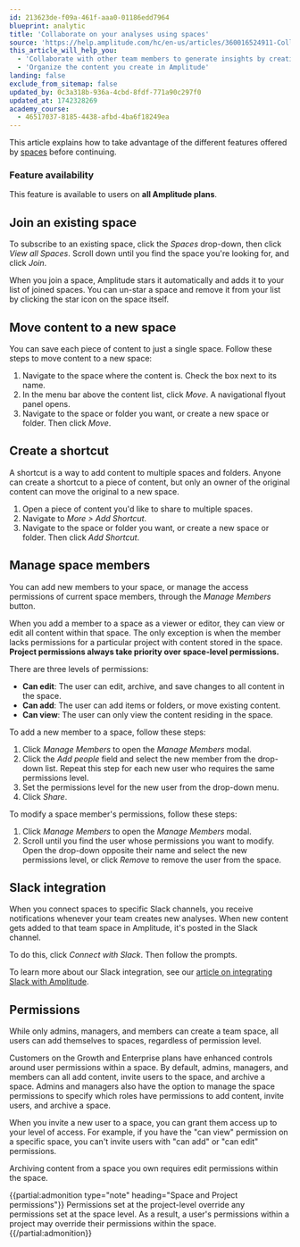 ```yaml
---
id: 213623de-f09a-461f-aaa0-01186edd7964
blueprint: analytic
title: 'Collaborate on your analyses using spaces'
source: 'https://help.amplitude.com/hc/en-us/articles/360016524911-Collaborate-on-your-analyses-using-spaces'
this_article_will_help_you:
  - 'Collaborate with other team members to generate insights by creating and refining analyses together'
  - 'Organize the content you create in Amplitude'
landing: false
exclude_from_sitemap: false
updated_by: 0c3a318b-936a-4cbd-8fdf-771a90c297f0
updated_at: 1742328269
academy_course:
  - 46517037-8185-4438-afbd-4ba6f18249ea
---
```

This article explains how to take advantage of the different features offered by [spaces](/docs/get-started/spaces) before continuing.

### Feature availability

This feature is available to users on **all Amplitude plans**.

## Join an existing space

To subscribe to an existing space, click the *Spaces* drop-down, then click *View all Spaces*. Scroll down until you find the space you're looking for, and click *Join*.

When you join a space, Amplitude stars it automatically and adds it to your list of joined spaces. You can un-star a space and remove it from your list by clicking the star icon on the space itself.

## Move content to a new space

You can save each piece of content to just a single space. Follow these steps to move content to a new space:

1. Navigate to the space where the content is. Check the box next to its name.
2. In the menu bar above the content list, click *Move*. A navigational flyout panel opens.
3. Navigate to the space or folder you want, or create a new space or folder. Then click *Move*.

## Create a shortcut

A shortcut is a way to add content to multiple spaces and folders. Anyone can create a shortcut to a piece of content, but only an owner of the original content can move the original to a new space.

1. Open a piece of content you'd like to share to multiple spaces.
2. Navigate to *More > Add Shortcut*.
3. Navigate to the space or folder you want, or create a new space or folder. Then click *Add Shortcut*.

## Manage space members

You can add new members to your space, or manage the access permissions of current space members, through the *Manage Members* button. 

When you add a member to a space as a viewer or editor, they can view or edit all content within that space. The only exception is when the member lacks permissions for a particular project with content stored in the space. **Project permissions always take priority over space-level permissions.**

There are three levels of permissions:

* **Can edit**: The user can edit, archive, and save changes to all content in the space.
* **Can add**: The user can add items or folders, or move existing content.
* **Can view**: The user can only view the content residing in the space.

To add a new member to a space, follow these steps:

1. Click *Manage Members* to open the *Manage Members* modal.
2. Click the *Add people* field and select the new member from the drop-down list. Repeat this step for each new user who requires the same permissions level.
3. Set the permissions level for the new user from the drop-down menu.
4. Click *Share*.

To modify a space member's permissions, follow these steps:

1. Click *Manage Members* to open the *Manage Members* modal.
2. Scroll until you find the user whose permissions you want to modify. Open the drop-down opposite their name and select the new permissions level, or click *Remove* to remove the user from the space.

## Slack integration

When you connect spaces to specific Slack channels, you receive notifications whenever your team creates new analyses. When new content gets added to that team space in Amplitude, it's posted in the Slack channel.

To do this, click *Connect with Slack*. Then follow the prompts.

To learn more about our Slack integration, see our [article on integrating Slack with Amplitude](/docs/analytics/integrate-slack).

## Permissions

While only admins, managers, and members can create a team space, all users can add themselves to spaces, regardless of permission level.

Customers on the Growth and Enterprise plans have enhanced controls around user permissions within a space. By default, admins, managers, and members can all add content, invite users to the space, and archive a space. Admins and managers also have the option to manage the space permissions to specify which roles have permissions to add content, invite users, and archive a space.

When you invite a new user to a space, you can grant them access up to your level of access. For example, if you have the "can view" permission on a specific space, you can't invite users with "can add" or "can edit" permissions.

Archiving content from a space you own requires edit permissions within the space.

{{partial:admonition type="note" heading="Space and Project permissions"}}
Permissions set at the project-level override any permissions set at the space level. As a result, a user's permissions within a project may override their permissions within the space.
{{/partial:admonition}}